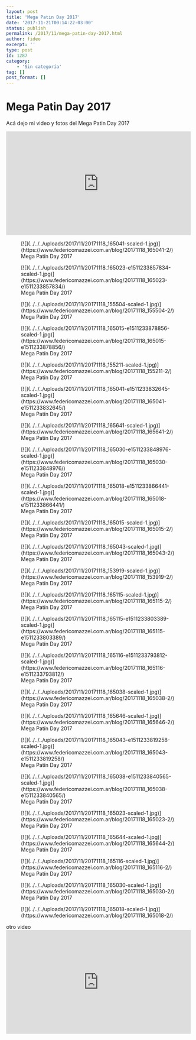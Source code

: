 ```yaml
---
layout: post
title: 'Mega Patin Day 2017'
date: '2017-11-21T00:14:22-03:00'
status: publish
permalink: /2017/11/mega-patin-day-2017.html
author: fideo
excerpt: ''
type: post
id: 1287
category:
    - 'Sin categoría'
tag: []
post_format: []
---
```

Mega Patin Day 2017
===================

Acá dejo mi video y fotos del Mega Patin Day 2017

<iframe allow="accelerometer; autoplay; clipboard-write; encrypted-media; gyroscope; picture-in-picture; web-share" allowfullscreen="" frameborder="0" height="281" loading="lazy" referrerpolicy="strict-origin-when-cross-origin" src="https://www.youtube.com/embed/c7G9j9zQx8o?feature=oembed" title="Mega Patin Day 2017" width="500"></iframe>

<div class="gallery galleryid-0 gallery-columns-3 gallery-size-thumbnail" id="gallery-1"><figure class="gallery-item"><div class="gallery-icon portrait"> [![](../../../uploads/2017/11/20171118_165041-scaled-1.jpg)](https://www.federicomazzei.com.ar/blog/20171118_165041-2/) </div> <figcaption class="wp-caption-text gallery-caption" id="gallery-1-51727"> Mega Patín Day 2017 </figcaption></figure><figure class="gallery-item"><div class="gallery-icon portrait"> [![](../../../uploads/2017/11/20171118_165023-e1511233857834-scaled-1.jpg)](https://www.federicomazzei.com.ar/blog/20171118_165023-e1511233857834/) </div> <figcaption class="wp-caption-text gallery-caption" id="gallery-1-51734"> Mega Patín Day 2017 </figcaption></figure><figure class="gallery-item"><div class="gallery-icon landscape"> [![](../../../uploads/2017/11/20171118_155504-scaled-1.jpg)](https://www.federicomazzei.com.ar/blog/20171118_155504-2/) </div> <figcaption class="wp-caption-text gallery-caption" id="gallery-1-51739"> Mega Patín Day 2017 </figcaption></figure><figure class="gallery-item"><div class="gallery-icon portrait"> [![](../../../uploads/2017/11/20171118_165015-e1511233878856-scaled-1.jpg)](https://www.federicomazzei.com.ar/blog/20171118_165015-e1511233878856/) </div> <figcaption class="wp-caption-text gallery-caption" id="gallery-1-51738"> Mega Patín Day 2017 </figcaption></figure><figure class="gallery-item"><div class="gallery-icon landscape"> [![](../../../uploads/2017/11/20171118_155211-scaled-1.jpg)](https://www.federicomazzei.com.ar/blog/20171118_155211-2/) </div> <figcaption class="wp-caption-text gallery-caption" id="gallery-1-51740"> Mega Patín Day 2017 </figcaption></figure><figure class="gallery-item"><div class="gallery-icon portrait"> [![](../../../uploads/2017/11/20171118_165041-e1511233832645-scaled-1.jpg)](https://www.federicomazzei.com.ar/blog/20171118_165041-e1511233832645/) </div> <figcaption class="wp-caption-text gallery-caption" id="gallery-1-51728"> Mega Patín Day 2017 </figcaption></figure><figure class="gallery-item"><div class="gallery-icon landscape"> [![](../../../uploads/2017/11/20171118_165641-scaled-1.jpg)](https://www.federicomazzei.com.ar/blog/20171118_165641-2/) </div> <figcaption class="wp-caption-text gallery-caption" id="gallery-1-51720"> Mega Patín Day 2017 </figcaption></figure><figure class="gallery-item"><div class="gallery-icon portrait"> [![](../../../uploads/2017/11/20171118_165030-e1511233848976-scaled-1.jpg)](https://www.federicomazzei.com.ar/blog/20171118_165030-e1511233848976/) </div> <figcaption class="wp-caption-text gallery-caption" id="gallery-1-51732"> Mega Patín Day 2017 </figcaption></figure><figure class="gallery-item"><div class="gallery-icon portrait"> [![](../../../uploads/2017/11/20171118_165018-e1511233866441-scaled-1.jpg)](https://www.federicomazzei.com.ar/blog/20171118_165018-e1511233866441/) </div> <figcaption class="wp-caption-text gallery-caption" id="gallery-1-51736"> Mega Patín Day 2017 </figcaption></figure><figure class="gallery-item"><div class="gallery-icon portrait"> [![](../../../uploads/2017/11/20171118_165015-scaled-1.jpg)](https://www.federicomazzei.com.ar/blog/20171118_165015-2/) </div> <figcaption class="wp-caption-text gallery-caption" id="gallery-1-51737"> Mega Patín Day 2017 </figcaption></figure><figure class="gallery-item"><div class="gallery-icon portrait"> [![](../../../uploads/2017/11/20171118_165043-scaled-1.jpg)](https://www.federicomazzei.com.ar/blog/20171118_165043-2/) </div> <figcaption class="wp-caption-text gallery-caption" id="gallery-1-51725"> Mega Patín Day 2017 </figcaption></figure><figure class="gallery-item"><div class="gallery-icon landscape"> [![](../../../uploads/2017/11/20171118_153919-scaled-1.jpg)](https://www.federicomazzei.com.ar/blog/20171118_153919-2/) </div> <figcaption class="wp-caption-text gallery-caption" id="gallery-1-51741"> Mega Patín Day 2017 </figcaption></figure><figure class="gallery-item"><div class="gallery-icon portrait"> [![](../../../uploads/2017/11/20171118_165115-scaled-1.jpg)](https://www.federicomazzei.com.ar/blog/20171118_165115-2/) </div> <figcaption class="wp-caption-text gallery-caption" id="gallery-1-51723"> Mega Patín Day 2017 </figcaption></figure><figure class="gallery-item"><div class="gallery-icon portrait"> [![](../../../uploads/2017/11/20171118_165115-e1511233803389-scaled-1.jpg)](https://www.federicomazzei.com.ar/blog/20171118_165115-e1511233803389/) </div> <figcaption class="wp-caption-text gallery-caption" id="gallery-1-51724"> Mega Patín Day 2017 </figcaption></figure><figure class="gallery-item"><div class="gallery-icon portrait"> [![](../../../uploads/2017/11/20171118_165116-e1511233793812-scaled-1.jpg)](https://www.federicomazzei.com.ar/blog/20171118_165116-e1511233793812/) </div> <figcaption class="wp-caption-text gallery-caption" id="gallery-1-51722"> Mega Patín Day 2017 </figcaption></figure><figure class="gallery-item"><div class="gallery-icon portrait"> [![](../../../uploads/2017/11/20171118_165038-scaled-1.jpg)](https://www.federicomazzei.com.ar/blog/20171118_165038-2/) </div> <figcaption class="wp-caption-text gallery-caption" id="gallery-1-51729"> Mega Patín Day 2017 </figcaption></figure><figure class="gallery-item"><div class="gallery-icon landscape"> [![](../../../uploads/2017/11/20171118_165646-scaled-1.jpg)](https://www.federicomazzei.com.ar/blog/20171118_165646-2/) </div> <figcaption class="wp-caption-text gallery-caption" id="gallery-1-51718"> Mega Patín Day 2017 </figcaption></figure><figure class="gallery-item"><div class="gallery-icon portrait"> [![](../../../uploads/2017/11/20171118_165043-e1511233819258-scaled-1.jpg)](https://www.federicomazzei.com.ar/blog/20171118_165043-e1511233819258/) </div> <figcaption class="wp-caption-text gallery-caption" id="gallery-1-51726"> Mega Patín Day 2017 </figcaption></figure><figure class="gallery-item"><div class="gallery-icon portrait"> [![](../../../uploads/2017/11/20171118_165038-e1511233840565-scaled-1.jpg)](https://www.federicomazzei.com.ar/blog/20171118_165038-e1511233840565/) </div> <figcaption class="wp-caption-text gallery-caption" id="gallery-1-51730"> Mega Patín Day 2017 </figcaption></figure><figure class="gallery-item"><div class="gallery-icon portrait"> [![](../../../uploads/2017/11/20171118_165023-scaled-1.jpg)](https://www.federicomazzei.com.ar/blog/20171118_165023-2/) </div> <figcaption class="wp-caption-text gallery-caption" id="gallery-1-51733"> Mega Patín Day 2017 </figcaption></figure><figure class="gallery-item"><div class="gallery-icon landscape"> [![](../../../uploads/2017/11/20171118_165644-scaled-1.jpg)](https://www.federicomazzei.com.ar/blog/20171118_165644-2/) </div> <figcaption class="wp-caption-text gallery-caption" id="gallery-1-51719"> Mega Patín Day 2017 </figcaption></figure><figure class="gallery-item"><div class="gallery-icon portrait"> [![](../../../uploads/2017/11/20171118_165116-scaled-1.jpg)](https://www.federicomazzei.com.ar/blog/20171118_165116-2/) </div> <figcaption class="wp-caption-text gallery-caption" id="gallery-1-51721"> Mega Patín Day 2017 </figcaption></figure><figure class="gallery-item"><div class="gallery-icon portrait"> [![](../../../uploads/2017/11/20171118_165030-scaled-1.jpg)](https://www.federicomazzei.com.ar/blog/20171118_165030-2/) </div> <figcaption class="wp-caption-text gallery-caption" id="gallery-1-51731"> Mega Patín Day 2017 </figcaption></figure><figure class="gallery-item"><div class="gallery-icon portrait"> [![](../../../uploads/2017/11/20171118_165018-scaled-1.jpg)](https://www.federicomazzei.com.ar/blog/20171118_165018-2/) </div></figure> </div>otro video

<iframe allow="accelerometer; autoplay; clipboard-write; encrypted-media; gyroscope; picture-in-picture; web-share" allowfullscreen="" frameborder="0" height="281" loading="lazy" referrerpolicy="strict-origin-when-cross-origin" src="https://www.youtube.com/embed/h5Hy4gWIDRE?feature=oembed" title="MegaPatinDay2017" width="500"></iframe>
